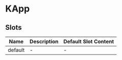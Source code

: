 # KApp

## Slots

<!-- @vuese:KApp:slots:start -->
|Name|Description|Default Slot Content|
|---|---|---|
|default|-|-|

<!-- @vuese:KApp:slots:end -->


